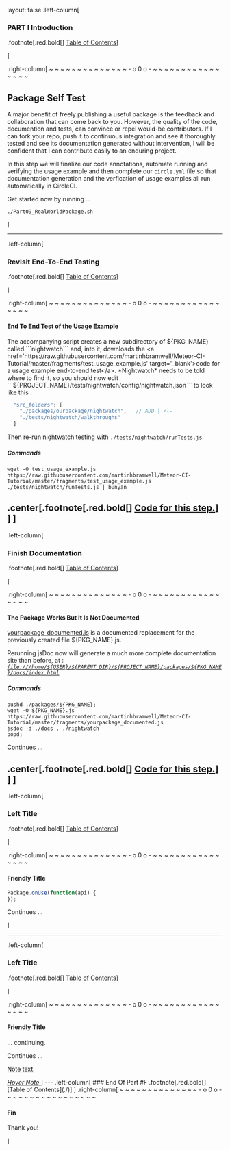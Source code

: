 layout: false
.left-column[
  ### PART I Introduction

.footnote[.red.bold[] [Table of Contents](./)]
<!-- H -->]
.right-column[
~ ~ ~ ~ ~ ~ ~ ~ ~ ~ ~ ~ ~ ~ - o 0 o - ~ ~ ~ ~ ~ ~ ~ ~ ~ ~ ~ ~ ~ ~ ~ ~

## Package Self Test

A major benefit of freely publishing a useful package is the feedback and collaboration that can come back to you.  However, the quality of the code, documention and tests, can convince or repel would-be contributors. If I can fork your repo, push it to continuous integration and see it thoroughly tested and see its documentation generated without intervention, I will be confident that Ì can contribute easily to an enduring project.

In this step we will finalize our code annotations, automate running and verifying the usage example and then complete our ```circle.yml``` file so that documentation generation and the verfication of usage examples all run automatically in CircleCI.

Get started now by running ...
```terminal
./Part09_RealWorldPackage.sh
```



<!-- B -->]
---
.left-column[
  ### Revisit End-To-End Testing
.footnote[.red.bold[] [Table of Contents](./)]
<!-- H -->]
.right-column[
~ ~ ~ ~ ~ ~ ~ ~ ~ ~ ~ ~ ~ ~ - o 0 o - ~ ~ ~ ~ ~ ~ ~ ~ ~ ~ ~ ~ ~ ~ ~ ~

#### End To End Test of the Usage Example

The accompanying script creates a new subdirectory of ${PKG_NAME} called ```nightwatch``` and, into it, downloads the <a href='https://raw.githubusercontent.com/martinhbramwell/Meteor-CI-Tutorial/master/fragments/test_usage_example.js' target='_blank'>code for a usage example end-to-end test</a>.  *Nightwatch* needs to be told where to find it, so you should now edit ```${PROJECT_NAME}/tests/nightwatch/config/nightwatch.json``` to look like this :
```javascript
  "src_folders": [
    "./packages/ourpackage/nightwatch",   // ADD | <--
    "./tests/nightwatch/walkthroughs"
  ]
```
Then  re-run nightwatch testing with ```./tests/nightwatch/runTests.js```.
##### Commands
```terminal
wget -O test_usage_example.js https://raw.githubusercontent.com/martinhbramwell/Meteor-CI-Tutorial/master/fragments/test_usage_example.js
./tests/nightwatch/runTests.js | bunyan
```

<!-- Code for this begins at line #22 -->
<!-- B -->
.center[.footnote[.red.bold[] <a href="https://github.com/martinhbramwell/Meteor-CI-Tutorial/blob/master/Part09_PackageSelfTest.sh#L22" target="_blank">Code for this step.</a>] ]
]
---
.left-column[
  ### Finish Documentation
.footnote[.red.bold[] [Table of Contents](./)]
<!-- H -->]
.right-column[
~ ~ ~ ~ ~ ~ ~ ~ ~ ~ ~ ~ ~ ~ - o 0 o - ~ ~ ~ ~ ~ ~ ~ ~ ~ ~ ~ ~ ~ ~ ~ ~

#### The Package Works But It Is Not Documented

<a href='https://raw.githubusercontent.com/martinhbramwell/Meteor-CI-Tutorial/master/fragments/yourpackage_documented.js' target='_blank'>yourpackage_documented.js</a> is a documented replacement for the previously created file ${PKG_NAME}.js.

Rerunning jsDoc now will generate a much more complete documentation site than before, at : *[```file:///home/${USER}/${PARENT_DIR}/${PROJECT_NAME}/packages/${PKG_NAME}/docs/index.html```](file:///home/${USER}/${PARENT_DIR}/${PROJECT_NAME}/packages/${PKG_NAME}/docs/index.html)*

##### Commands
```terminal
pushd ./packages/${PKG_NAME};
wget -O ${PKG_NAME}.js https://raw.githubusercontent.com/martinhbramwell/Meteor-CI-Tutorial/master/fragments/yourpackage_documented.js
jsdoc -d ./docs . ./nightwatch
popd;
```

Continues ...

<!-- Code for this begins at line #50 -->
<!-- B -->
.center[.footnote[.red.bold[] <a href="https://github.com/martinhbramwell/Meteor-CI-Tutorial/blob/master/Part09_PackageSelfTest.sh#L50" target="_blank">Code for this step.</a>] ]
]
---
.left-column[
  ### Left Title
.footnote[.red.bold[] [Table of Contents](./)]
<!-- H -->]
.right-column[
~ ~ ~ ~ ~ ~ ~ ~ ~ ~ ~ ~ ~ ~ - o 0 o - ~ ~ ~ ~ ~ ~ ~ ~ ~ ~ ~ ~ ~ ~ ~ ~

#### Friendly Title


```javascript
Package.onUse(function(api) {
});
```

Continues ...

<!-- B -->]
---
.left-column[
  ### Left Title
.footnote[.red.bold[] [Table of Contents](./)] 
<!-- H -->]
.right-column[
~ ~ ~ ~ ~ ~ ~ ~ ~ ~ ~ ~ ~ ~ - o 0 o - ~ ~ ~ ~ ~ ~ ~ ~ ~ ~ ~ ~ ~ ~ ~ ~

#### Friendly Title

... continuing.


Continues ...


<!-- B -->
<div id="usage" class="popup_div">
    <a class="subtle_a" onmouseover="HideContent('usage'); return true;"
       href="javascript:HideContent('usage')">
      <p>Note text.</p>
    </a>
</div>
<a
    class="hover_text"
    onmouseover="ReverseContentDisplay('usage'); return true;"
    href="javascript:ReverseContentDisplay('usage')">
    <i>Hover Note</i>
</a>
]
---
.left-column[
    ### End Of Part #F
.footnote[.red.bold[] [Table of Contents](./)] 
<!-- H -->]
.right-column[
~ ~ ~ ~ ~ ~ ~ ~ ~ ~ ~ ~ ~ ~ - o 0 o - ~ ~ ~ ~ ~ ~ ~ ~ ~ ~ ~ ~ ~ ~ ~ ~

#### Fin

Thank you!



<!-- B -->]

